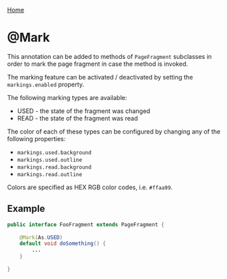 [Home](../README.md)

# @Mark
This annotation can be added to methods of `PageFragment` subclasses in order to mark the page fragment in case the method
is invoked.

The marking feature can be activated / deactivated by setting the `markings.enabled` property.

The following marking types are available:

- USED - the state of the fragment was changed
- READ - the state of the fragment was read

The color of each of these types can be configured by changing any of the following properties:

- `markings.used.background`
- `markings.used.outline`
- `markings.read.background`
- `markings.read.outline`

Colors are specified as HEX RGB color codes, i.e. `#ffaa99`.

## Example

```java
public interface FooFragment extends PageFragment {
 
    @Mark(As.USED)
    default void doSomething() {
        ...
    }
 
}
```
